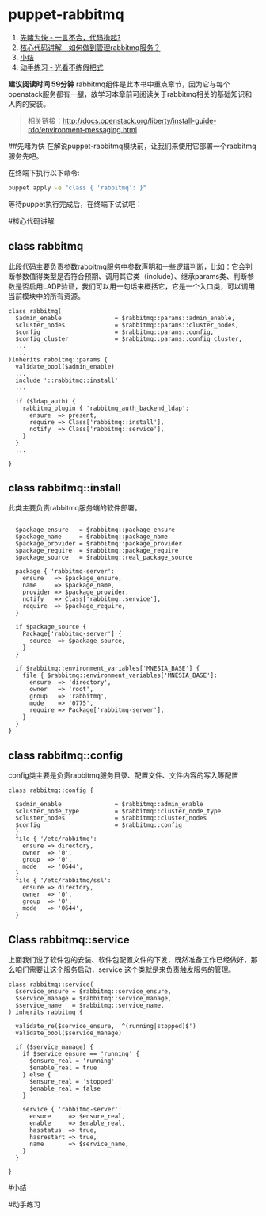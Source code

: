 # puppet-rabbitmq

1. [先睹为快 - 一言不合，代码撸起?](#先睹为快)
2. [核心代码讲解 - 如何做到管理rabbitmq服务？](#核心代码讲解)
3. [小结](##小结)
4. [动手练习 - 光看不练假把式](##动手练习)

**建议阅读时间 59分钟**
rabbitmq组件是此本书中重点章节，因为它与每个openstack服务都有一腿，故学习本章前可阅读关于rabbitmq相关的基础知识和人肉的安装。
>  相关链接：http://docs.openstack.org/liberty/install-guide-rdo/environment-messaging.html

##先睹为快
在解说puppet-rabbitmq模块前，让我们来使用它部署一个rabbitmq服务先吧。

在终端下执行以下命令:

```bash
puppet apply -e "class { 'rabbitmq': }"
```

等待puppet执行完成后，在终端下试试吧：

#核心代码讲解
## class rabbitmq
此段代码主要负责参数rabbitmq服务中参数声明和一些逻辑判断，比如：它会判断参数值得类型是否符合预期、调用其它类（include）、继承params类、判断参数是否启用LADP验证，我们可以用一句话来概括它，它是一个入口类，可以调用当前模块中的所有资源。
``` puppet
class rabbitmq(
  $admin_enable               = $rabbitmq::params::admin_enable,
  $cluster_nodes              = $rabbitmq::params::cluster_nodes,
  $config                     = $rabbitmq::params::config,
  $config_cluster             = $rabbitmq::params::config_cluster,
  ...
  ...
)inherits rabbitmq::params {
  validate_bool($admin_enable)
  ...
  include '::rabbitmq::install'
  ...
  
  if ($ldap_auth) {
    rabbitmq_plugin { 'rabbitmq_auth_backend_ldap':
      ensure  => present,
      require => Class['rabbitmq::install'],
      notify  => Class['rabbitmq::service'],
    }
  }
  ...

}
```

## class rabbitmq::install
此类主要负责rabbitmq服务端的软件部署。
```puppet

  $package_ensure   = $rabbitmq::package_ensure
  $package_name     = $rabbitmq::package_name
  $package_provider = $rabbitmq::package_provider
  $package_require  = $rabbitmq::package_require
  $package_source   = $rabbitmq::real_package_source

  package { 'rabbitmq-server':
    ensure   => $package_ensure,
    name     => $package_name,
    provider => $package_provider,
    notify   => Class['rabbitmq::service'],
    require  => $package_require,
  }

  if $package_source {
    Package['rabbitmq-server'] {
      source  => $package_source,
    }
  }

  if $rabbitmq::environment_variables['MNESIA_BASE'] {
    file { $rabbitmq::environment_variables['MNESIA_BASE']:
      ensure  => 'directory',
      owner   => 'root',
      group   => 'rabbitmq',
      mode    => '0775',
      require => Package['rabbitmq-server'],
    }
  }
}
```
## class rabbitmq::config
config类主要是负责rabbitmq服务目录、配置文件、文件内容的写入等配置
```puppet
class rabbitmq::config {

  $admin_enable               = $rabbitmq::admin_enable
  $cluster_node_type          = $rabbitmq::cluster_node_type
  $cluster_nodes              = $rabbitmq::cluster_nodes
  $config                     = $rabbitmq::config
  }
  file { '/etc/rabbitmq':
    ensure => directory,
    owner  => '0',
    group  => '0',
    mode   => '0644',
  }
  file { '/etc/rabbitmq/ssl':
    ensure => directory,
    owner  => '0',
    group  => '0',
    mode   => '0644',
  }
```

## Class rabbitmq::service
上面我们说了软件包的安装、软件包配置文件的下发，既然准备工作已经做好，那么咱们需要让这个服务启动，service 这个类就是来负责触发服务的管理。
```puppet
class rabbitmq::service(
  $service_ensure = $rabbitmq::service_ensure,
  $service_manage = $rabbitmq::service_manage,
  $service_name   = $rabbitmq::service_name,
) inherits rabbitmq {

  validate_re($service_ensure, '^(running|stopped)$')
  validate_bool($service_manage)

  if ($service_manage) {
    if $service_ensure == 'running' {
      $ensure_real = 'running'
      $enable_real = true
    } else {
      $ensure_real = 'stopped'
      $enable_real = false
    }

    service { 'rabbitmq-server':
      ensure     => $ensure_real,
      enable     => $enable_real,
      hasstatus  => true,
      hasrestart => true,
      name       => $service_name,
    }
  }

}
```
#小结

#动手练习


